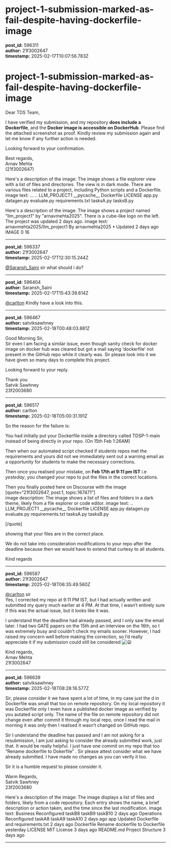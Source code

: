 # project-1-submission-marked-as-fail-despite-having-dockerfile-image

**post_id:** 596311  
**author:** 21f3002647  
**timestamp:** 2025-02-17T10:07:56.783Z

# project-1-submission-marked-as-fail-despite-having-dockerfile-image

Dear TDS Team,

I have verified my submission, and my repository **does include a Dockerfile**, and the **Docker image is accessible on DockerHub**. Please find the attached screenshot as proof. Kindly review my submission again and let me know if any further action is needed.

Looking forward to your confirmation.

Best regards,  
Arnav Mehta  
(21f3002647)

Here's a description of the image:
The image shows a file explorer view with a list of files and directories. The view is in dark mode. There are various files related to a project, including Python scripts and a Dockerfile.
image text:
...
..
LLM\_PROJECT1
\_\_pycache\_\_
Dockerfile
LICENSE
app.py
datagen.py
evaluate.py
requirements.txt
tasksA.py
tasksB.py
  
Here's a description of the image:
The image shows a project named "llm\_project1" by "arnavmehta2025". There is a cube-like logo on the left. The project was updated 2 days ago.
image text: arnavmehta2025/llm\_project1
By arnavmehta2025 • Updated 2 days ago
IMAGE
0 16

---

**post_id:** 596337  
**author:** 21f3002647  
**timestamp:** 2025-02-17T12:30:15.244Z

[@Saransh\_Saini](/u/saransh_saini) sir what should i do?

---

**post_id:** 596404  
**author:** Saransh_Saini  
**timestamp:** 2025-02-17T15:43:39.614Z

[@carlton](/u/carlton) Kindly have a look into this.

---

**post_id:** 596467  
**author:** satviksawhney  
**timestamp:** 2025-02-18T00:48:03.881Z

Good Morning Sir,  
Sir even I am facing a similar issue, even though sanity check for docker image on docker hub was cleared but got a mail saying ‘dockerfile’ not present in the GitHub repo while it clearly was. Sir please look into it we have given so many days to complete this project.

Looking forward to your reply.

Thank you  
Satvik Sawhney  
23f2003680

---

**post_id:** 596517  
**author:** carlton  
**timestamp:** 2025-02-18T05:00:31.191Z

So the reason for the failure is:

You had initially put your Dockerfile inside a directory called TDSP-1-main instead of being directly in your repo. (On 15th Feb 1:26AM)

Then when our automated script checked if students repos met the requirements and yours did not we immediately sent out a warning email as a opportunity for students to make the necessary corrections.

Then once you realised your mistake, on **Feb 17th at 9:11 pm IST** i.e *yesteday*, you changed your repo to put the files in the correct locations.

Then you finally posted here on Discourse with the image [quote=“21f3002647, post:1, topic:167471”]  
image description: The image shows a list of files and folders in a dark theme, likely from a file explorer or code editor.
image text:
..
LLM\_PROJECT1
\_\_pycache\_\_
Dockerfile
LICENSE
app.py
datagen.py
evaluate.py
requirements.txt
tasksA.py
tasksB.py
  
[/quote]

showing that your files are in the correct place.

We do not take into consideration modifications to your repo after the deadline because then we would have to extend that curtesy to all students.

Kind regards

---

**post_id:** 596587  
**author:** 21f3002647  
**timestamp:** 2025-02-18T06:35:49.560Z

[@carlton](/u/carlton) sir  
Yes, I corrected my repo at 9:11 PM IST, but I had actually written and submitted my query much earlier at 4 PM. At that time, I wasn’t entirely sure if this was the actual issue, but it looks like it was.

I understand that the deadline had already passed, and I only saw the email later. I had two GATE papers on the 15th and an interview on the 16th, so I was extremely busy and couldn’t check my emails sooner. However, I had raised my concern well before making the correction, so I’d really appreciate it if my submission could still be considered ![:frowning:](https://emoji.discourse-cdn.com/google/frowning.png?v=12 ":frowning:")

Kind regards,  
Arnav Mehta  
21f3002647

---

**post_id:** 596639  
**author:** satviksawhney  
**timestamp:** 2025-02-18T08:28:16.577Z

Sir, please consider it we have spent a lot of time, in my case just the d in Dockerfile was small that too on remote repository. On my local repository it was Dockerfile only I even have a published docker image as verified by you autated script only. The name of the file on remote repository did not change even after commit it through my local repo, once I read the mail in morning it was only then I realised it wasn’t changed on GitHub repo.

Sir I understand the deadline has passed and I am not asking for a resubmission, I am just asking to consider the already submitted work, just that. It would be really helpful. I just have one commit on my repo that too “Rename dockerfile to Dokerfile” . Sir please attest consider what we have already submitted. I have made no changes as you can verify it too.

Sir it is a humble request to please consider it.

Warm Regards,  
Satvik Sawhney  
23f2003680

Here's a description of the image:
The image displays a list of files and folders, likely from a code repository. Each entry shows the name, a brief description or action taken, and the time since the last modification.
image text: Business Reconfigured taskB8 taskB9 taskB10 2 days ago Operations Reconfigured taskA8 taskA9 taskA10 2 days ago app Updated Dockerfile and requirements.txt 2 days ago Dockerfile Rename dockerfile to Dockerfile yesterday LICENSE MIT License 3 days ago README.md Project Structure 3 days ago

---

